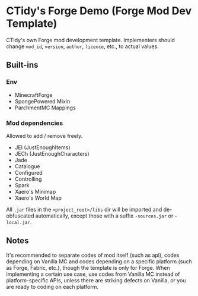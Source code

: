 # CTidy's Forge Demo (Forge Mod Dev Template)

CTidy's own Forge mod development template. Implementers should change `mod_id`, `version`, `author`, `licence`, etc., to actual values.

## Built-ins
### Env
- MinecraftForge
- SpongePowered Mixin
- ParchmentMC Mappings

### Mod dependencies
Allowed to add / remove freely.
- JEI (JustEnoughItems)
- JECh (JustEnoughCharacters)
- Jade
- Catalogue
- Configured
- Controlling
- Spark
- Xaero's Minimap
- Xaero's World Map

All `.jar` files in the `<project_root>/libs` dir will be imported and de-obfuscated automatically, except those with a suffix `-sources.jar` or `-local.jar`.

## Notes
It's recommended to separate codes of mod itself (such as api), codes depending on Vanilla MC and codes depending on a specific platform (such as Forge, Fabric, etc.), though the template is only for Forge.
When implementing a certain use case, use codes from Vanilla MC instead of platform-specific APIs, unless there are striking defects on Vanilla, or you are ready to coding on each platform.
